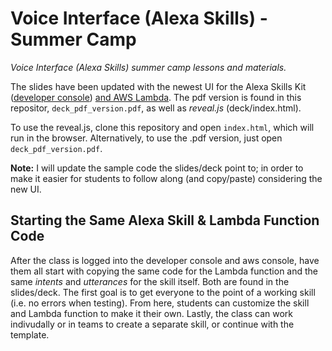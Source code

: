 # Voice Interface (Alexa Skills) - Summer Camp

*Voice Interface (Alexa Skills) summer camp lessons and materials.*  

The slides have been updated with the newest UI for the Alexa Skills Kit ([developer console](https://developer.amazon.com)) [and AWS Lambda](https://aws.amazon.com/console/). The pdf version is found in this repositor, `deck_pdf_version.pdf`, as well as *reveal.js* (deck/index.html).  

To use the reveal.js, clone this repository and open `index.html`, which will run in the browser. Alternatively, to use the .pdf version, just open `deck_pdf_version.pdf`.  

**Note:** I will update the sample code the slides/deck point to; in order to make it easier for students to follow along (and copy/paste) considering the new UI.  

## Starting the Same Alexa Skill & Lambda Function Code  

After the class is logged into the developer console and aws console, have them all start with copying the same code for the Lambda function and the same *intents* and *utterances* for the skill itself. Both are found in the slides/deck. The first goal is to get everyone to the point of a working skill (i.e. no errors when testing). From here, students can customize the skill and Lambda function to make it their own. Lastly, the class can work indivudally or in teams to create a separate skill, or continue with the template.  
